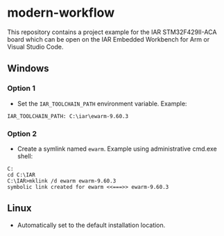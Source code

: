 # modern-workflow

This repository contains a project example for the IAR STM32F429II-ACA board which can be open on the IAR Embedded Workbench for Arm or Visual Studio Code.

## Windows
### Option 1
- Set the `IAR_TOOLCHAIN_PATH` environment variable. Example:
```
IAR_TOOLCHAIN_PATH: C:\iar\ewarm-9.60.3
```
### Option 2
- Create a symlink named `ewarm`. Example using administrative cmd.exe shell:
```
C:
cd C:\IAR
C:\IAR>mklink /d ewarm ewarm-9.60.3
symbolic link created for ewarm <<===>> ewarm-9.60.3
```

## Linux
- Automatically set to the default installation location.